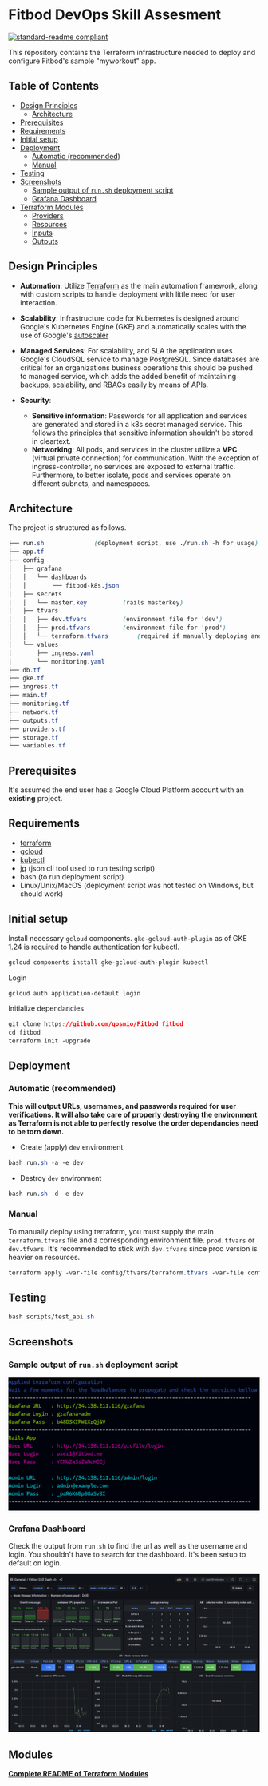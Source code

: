 <!-- BEGIN_TF_DOCS -->
# Fitbod DevOps Skill Assesment

[![standard-readme compliant](https://img.shields.io/badge/readme%20style-standard-brightgreen.svg?style=flat-square)](https://github.com/RichardLitt/standard-readme)

This repository contains the Terraform infrastructure needed to deploy and configure Fitbod's sample "myworkout" app.

## Table of Contents
- [Design Principles](#design-principles)
  * [Architecture](#architecture)
- [Prerequisites](#prerequisites)
- [Requirements](#requirements)
- [Initial setup](#initial-setup)
- [Deployment](#deployment)
  * [Automatic (recommended)](#automatic-recommended)
  * [Manual](#manual)
- [Testing](#testing)
- [Screenshots](#screenshots)
  * [Sample output of `run.sh` deployment script](#sample-output-of-runsh-deployment-script)
  * [Grafana Dashboard](#grafana-dashboard)
- [Terraform Modules](#modules)
  * [Providers](MODULES.md#providers)
  * [Resources](MODULES.md#resources)
  * [Inputs](MODULES.md#inputs)
  * [Outputs](MODULES.md#outputs)

## Design Principles

-	**Automation**: Utilize [Terraform](https://www.terraform.io/docs/providers/google/index.html) as the main automation framework, along with custom scripts to handle deployment with little need for user interaction.

-   **Scalability**: Infrastructure code for Kubernetes is designed around Google's Kubernetes Engine (GKE) and automatically scales with the use of Google's [autoscaler](https://cloud.google.com/compute/docs/autoscaler/)

-   **Managed Services**: For scalability, and SLA the application uses Google's CloudSQL service to manage PostgreSQL. Since databases are critical for an organizations business operations this should be pushed to managed service, which adds the added benefit of maintaining backups, scalability, and RBACs easily by means of APIs.

-   **Security**:
	- **Sensitive information**: Passwords for all application and services are generated and stored in a k8s secret managed service. This follows the principles that sensitive information shouldn't be stored in cleartext.
	- **Networking**: All pods, and services in the cluster utilize a **VPC** (virtual private connection) for communication. With the exception of ingress-controller, no services are exposed to external traffic. Furthermore, to better isolate, pods and services operate on different subnets, and namespaces.
		
## Architecture

The project is structured as follows.

```css
├── run.sh				(deployment script, use ./run.sh -h for usage)
├── app.tf
├── config
│   ├── grafana
│   │   └── dashboards
│   │       └── fitbod-k8s.json
│   ├── secrets
│   │   └── master.key			(rails masterkey)
│   ├── tfvars
│   │   ├── dev.tfvars			(environment file for 'dev')
│   │   ├── prod.tfvars			(environment file for 'prod')
│   │   └── terraform.tfvars		(required if manually deploying and an environment file)
│   └── values
│       ├── ingress.yaml
│       └── monitoring.yaml
├── db.tf
├── gke.tf
├── ingress.tf
├── main.tf
├── monitoring.tf
├── network.tf
├── outputs.tf
├── providers.tf
├── storage.tf
└── variables.tf
```

## Prerequisites

It's assumed the end user has a Google Cloud Platform account with an **existing** project.

## Requirements

- [terraform](https://www.terraform.io/downloads.html)
- [gcloud](https://cloud.google.com/sdk/gcloud/)
- [kubectl](https://kubernetes.io/docs/tasks/tools/install-kubectl/)
- [jq](https://stedolan.github.io/jq/download/) (json cli tool used to run testing script)
- bash (to run deployment script)
- Linux/Unix/MacOS (deployment script was not tested on Windows, but should work)

## Initial setup

Install necessary `gcloud` components. `gke-gcloud-auth-plugin` as of GKE 1.24 is required to handle authentication for kubectl.

```css
gcloud components install gke-gcloud-auth-plugin kubectl
```

Login

```css
gcloud auth application-default login
```

Initialize dependancies

```css
git clone https://github.com/qosmio/Fitbod fitbod
cd fitbod
terraform init -upgrade
```

## Deployment

### Automatic (recommended)

**This will output URLs, usernames, and passwords required for user verifications. It will also take care of properly destroying the environment as Terraform is not able to perfectly resolve the order dependancies need to be torn down.**

- Create (apply) `dev` environment
```css
bash run.sh -a -e dev
```

- Destroy `dev` environment
```css
bash run.sh -d -e dev
```

### Manual

To manually deploy using terraform, you must supply the main `terraform.tfvars` file and a corresponding environment file. `prod.tfvars` or `dev.tfvars`. It's recommended to stick with `dev.tfvars` since prod version is heavier on resources.

```css
terraform apply -var-file config/tfvars/terraform.tfvars -var-file config/tfvars/dev.tfvars
```
## Testing

```css
bash scripts/test_api.sh
```

## Screenshots

### Sample output of `run.sh` deployment script
![run.sh](screenshots/cli.png)

### Grafana Dashboard
Check the output from `run.sh` to find the url as well as the username and login. You shouldn't have to search for the dashboard. It's been setup to default on login.

![run.sh](screenshots/grafana.png)

## Modules
[**Complete README of Terraform Modules**](MODULES.md)
<!-- END_TF_DOCS -->
